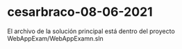 # cesarbraco-08-06-2021

El archivo de la solución principal está dentro del proyecto WebAppExam/WebAppExamn.sln